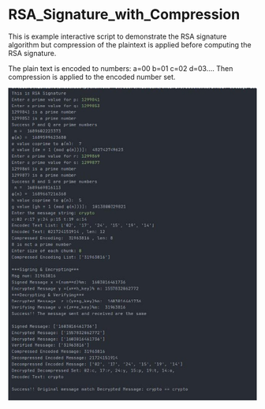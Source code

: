 # RSA_Signature_with_Compression

This is example interactive script to demonstrate the RSA signature algorithm but compression of the plaintext is applied before computing the RSA signature.

The plain text is encoded to numbers: a=00 b=01 c=02 d=03....
Then compression is applied to the encoded number set.

![alt text](https://github.com/Nishaant215/RSA_Signature_with_Compression/blob/main/RSA%20Signature.jpg)
